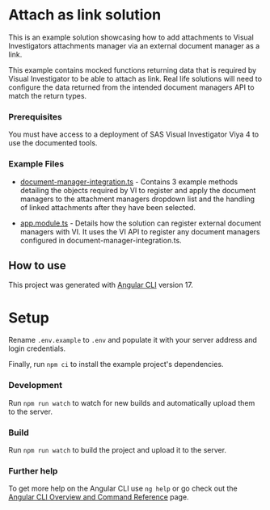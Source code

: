 # Attach as link solution

This is an example solution showcasing how to add attachments to Visual Investigators attachments manager via an external document manager as a link.

This example contains mocked functions returning data that is required by Visual Investigator to be able to attach as link. Real life solutions will need to configure the data returned from the intended document managers API to match the return types.

### Prerequisites

You must have access to a deployment of SAS Visual Investigator Viya 4 to use the documented tools.


### Example Files

* [document-manager-integration.ts](projects/components/src/lib/document-manager-integration.ts) - Contains 3 example methods detailing the objects required by VI to register and apply the document managers to the attachment managers dropdown list and the handling of linked attachments after they have been selected.

* [app.module.ts](projects/components/src/app.module.ts) - Details how the solution can register external document managers with VI. It uses the VI API to register any document managers configured in document-manager-integration.ts.


## How to  use
This project was generated with [Angular CLI](https://github.com/angular/angular-cli) version 17.

# Setup
Rename `.env.example` to `.env` and populate it with your server address and login credentials. 

Finally, run `npm ci` to install the example project's dependencies.

### Development

Run `npm run watch` to watch for new builds and automatically upload them to the server.

### Build

Run `npm run watch` to build the project and upload it to the server.

### Further help

To get more help on the Angular CLI use `ng help` or go check out the [Angular CLI Overview and Command Reference](https://angular.io/cli) page.
